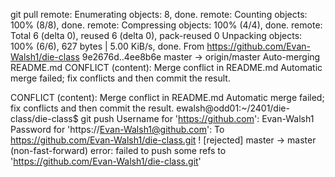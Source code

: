  git pull
remote: Enumerating objects: 8, done.
remote: Counting objects: 100% (8/8), done.
remote: Compressing objects: 100% (4/4), done.
remote: Total 6 (delta 0), reused 6 (delta 0), pack-reused 0
Unpacking objects: 100% (6/6), 627 bytes | 5.00 KiB/s, done.
From https://github.com/Evan-Walsh1/die-class
   9e2676d..4ee8b6e  master     -> origin/master
Auto-merging README.md
CONFLICT (content): Merge conflict in README.md
Automatic merge failed; fix conflicts and then commit the result.

CONFLICT (content): Merge conflict in README.md
Automatic merge failed; fix conflicts and then commit the result.
ewalsh@odd01:~/2401/die-class/die-class$ git push
Username for 'https://github.com': Evan-Walsh1
Password for 'https://Evan-Walsh1@github.com':
To https://github.com/Evan-Walsh1/die-class.git
 ! [rejected]        master -> master (non-fast-forward)
error: failed to push some refs to 'https://github.com/Evan-Walsh1/die-class.git'


